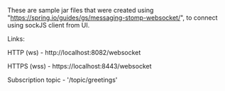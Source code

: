These are sample jar files that were created using "https://spring.io/guides/gs/messaging-stomp-websocket/", to connect using sockJS client from UI.

Links:

HTTP (ws) - http://localhost:8082/websocket

HTTPS (wss) - https://localhost:8443/websocket


Subscription topic - '/topic/greetings'